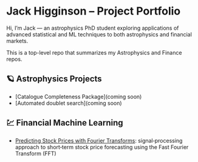 # Jack Higginson – Project Portfolio


Hi, I’m Jack — an astrophysics PhD student exploring applications of advanced statistical and ML techniques to both astrophysics and financial markets.

This is a top-level repo that summarizes my Astrophysics and Finance repos.


## 🪐 Astrophysics Projects
- [Catalogue Completeness Package](coming soon)
- [Automated doublet search](coming soon)

## 💹 Financial Machine Learning
- [Predicting Stock Prices with Fourier Transforms](https://github.com/jbhiggi/Predicting-Stock-Prices-with-Fourier-Transforms): signal‑processing approach to short‑term stock price forecasting using the Fast Fourier Transform (FFT)

